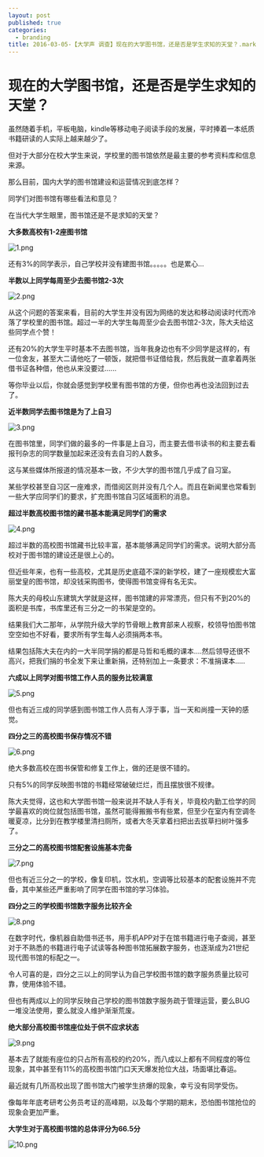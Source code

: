 ```yaml
---
layout: post
published: true
categories:
  - branding
title: 2016-03-05-【大学声 调查】现在的大学图书馆，还是否是学生求知的天堂？.markdown
---
```

# 现在的大学图书馆，还是否是学生求知的天堂？


虽然随着手机，平板电脑，kindle等移动电子阅读手段的发展，平时捧着一本纸质书籍研读的人实际上越来越少了。

但对于大部分在校大学生来说，学校里的图书馆依然是最主要的参考资料库和信息来源。

那么目前，国内大学的图书馆建设和运营情况到底怎样？

同学们对图书馆有哪些看法和意见？

在当代大学生眼里，图书馆还是不是求知的天堂？

**大多数高校有1-2座图书馆**

![1.png]({{site.baseurl}}/image/1.png)


还有3%的同学表示，自己学校并没有建图书馆。。。。。也是累心...

**半数以上同学每周至少去图书馆2-3次**

![2.png]({{site.baseurl}}/image/2.png)


从这个问题的答案来看，目前的大学生并没有因为网络的发达和移动阅读时代而冷落了学校里的图书馆。超过一半的大学生每周至少会去图书馆2-3次，陈大夫给这些同学点个赞！

还有20%的大学生平时基本不去图书馆，当年我身边也有不少同学是这样的，有一位舍友，甚至大二请他吃了一顿饭，就把借书证借给我，然后我就一直拿着两张借书证各种借，他也从来没要过......

等你毕业以后，你就会感觉到学校里有图书馆的方便，但你也再也没法回到过去了。

**近半数同学去图书馆是为了上自习**

![3.png]({{site.baseurl}}/image/3.png)


在图书馆里，同学们做的最多的一件事是上自习，而主要去借书读书的和主要去看报刊杂志的同学数量加起来还没有去自习的人数多。

这与某些媒体所报道的情况基本一致，不少大学的图书馆几乎成了自习室。

某些学校甚至自习区一座难求，而借阅区则并没有几个人。而且在新闻里也常看到一些大学应同学们的要求，扩充图书馆自习区域面积的消息。

**超过半数高校图书馆的藏书基本能满足同学们的需求**

![4.png]({{site.baseurl}}/image/4.png)


超过半数的高校图书馆藏书比较丰富，基本能够满足同学们的需求。说明大部分高校对于图书馆的建设还是很上心的。

但近些年来，也有一些高校，尤其是历史底蕴不深的新学校，建了一座规模宏大富丽堂皇的图书馆，却没钱采购图书，使得图书馆变得有名无实。

陈大夫的母校山东建筑大学就是这样，图书馆建的非常漂亮，但只有不到20%的面积是书库，书库里还有三分之一的书架是空的。

结果我们大二那年，从学院升级大学的节骨眼上教育部来人视察，校领导怕图书馆空空如也不好看，要求所有学生每人必须捐两本书。

结果包括陈大夫在内的一大半同学捐的都是马哲和毛概的课本....然后领导还很不高兴，把我们捐的书全发下来让重新捐，还特别加上一条要求：不准捐课本.....

**六成以上同学对图书馆工作人员的服务比较满意**

![5.png]({{site.baseurl}}/image/5.png)


但也有近三成的同学感到图书馆工作人员有人浮于事，当一天和尚撞一天钟的感觉。

**四分之三的高校图书保存情况不错**

![6.png]({{site.baseurl}}/image/6.png)


绝大多数高校在图书保管和修复工作上，做的还是很不错的。

只有5%的同学反映图书馆的书籍经常破破烂烂，而且摆放很不规律。

陈大夫觉得，这也和大学图书馆一般来说并不缺人手有关，毕竟校内勤工俭学的同学最喜欢的岗位就包括图书馆，虽然可能得搬搬书有些累，但至少在室内有空调冬暖夏凉，比分到在教学楼里清扫厕所，或者大冬天拿着扫把出去拔草扫树叶强多了。

**三分之二的高校图书馆配套设施基本完备**

![7.png]({{site.baseurl}}/image/7.png)


但也有近三分之一的学校，像复印机，饮水机，空调等比较基本的配套设施并不完备，其中某些还严重影响了同学在图书馆的学习体验。

**四分之三的学校图书馆数字服务比较齐全**

![8.png]({{site.baseurl}}/image/8.png)


在数字时代，像机器自助借书还书，用手机APP对于在馆书籍进行电子查阅，甚至对于不熟悉的书籍进行电子试读等各种图书馆拓展数字服务，也逐渐成为21世纪现代图书馆的标配之一。

令人可喜的是，四分之三以上的同学认为自己学校图书馆的数字服务质量比较可靠，使用体验不错。

但也有两成以上的同学反映自己学校的图书馆数字服务疏于管理运营，要么BUG一堆没法使用，要么就没人维护渐渐荒废。

**绝大部分高校图书馆座位处于供不应求状态**

![9.png]({{site.baseurl}}/image/9.png)


基本去了就能有座位的只占所有高校的约20%，而八成以上都有不同程度的等位现象，其中甚至有11%的高校图书馆门口天天爆发抢位大战，场面堪比春运。

最近就有几所高校出现了图书馆大门被学生挤爆的现象，幸亏没有同学受伤。

像每年年底考研考公务员考证的高峰期，以及每个学期的期末，恐怕图书馆抢位的现象会更加严重。


**大学生对于高校图书馆的总体评分为66.5分**

![10.png]({{site.baseurl}}/image/10.png)
